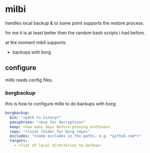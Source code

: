 # milbi

handles local backup & to some point supports the restore process.

for me it is at least better then the random bash scripts i had before.

at the moment mibli supports:

- backups with borg

## configure

milbi reads config files.

### borgbackup

this is how to configure milbi to do backups with borg:

```yaml
borgbackup:
  bin: "<path to binary>"
  passphrase: "<key for decryption>"
  keep: <how many days before pruning archives>
  repo: "<local folder for borg repo>"
  excludes: "<some excludes in the paths, e.g. *github.com*>"
  targets:
    - <list of local directories to backup>
```
